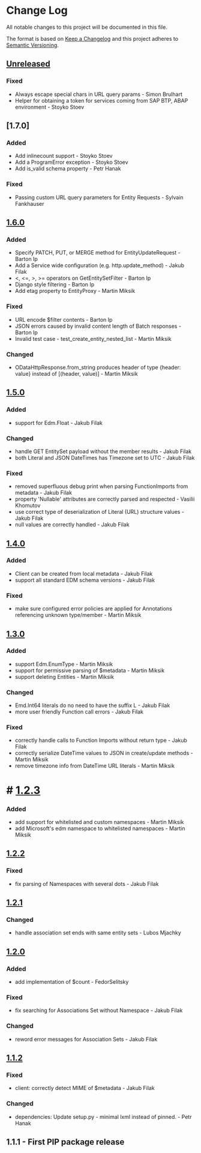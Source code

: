 # Change Log
All notable changes to this project will be documented in this file.

The format is based on [Keep a Changelog](http://keepachangelog.com/)
and this project adheres to [Semantic Versioning](http://semver.org/).

## [Unreleased]

### Fixed
- Always escape special chars in URL query params - Simon Brulhart
- Helper for obtaining a token for services coming from SAP BTP, ABAP environment - Stoyko Stoev

## [1.7.0]

### Added
- Add inlinecount support - Stoyko Stoev
- Add a ProgramError exception - Stoyko Stoev
- Add is_valid schema property - Petr Hanak

### Fixed
- Passing custom URL query parameters for Entity Requests - Sylvain Fankhauser

## [1.6.0]

### Added
- Specify PATCH, PUT, or MERGE method for EntityUpdateRequest - Barton Ip
- Add a Service wide configuration (e.g. http.update\_method) - Jakub Filak
- <, <=, >, >= operators on GetEntitySetFilter - Barton Ip
- Django style filtering - Barton Ip
- Add etag property to EntityProxy - Martin Miksik

### Fixed
- URL encode $filter contents - Barton Ip
- JSON errors caused by invalid content length of Batch responses - Barton Ip
- Invalid test case - test_create_entity_nested_list - Martin Miksik

### Changed
- ODataHttpResponse.from_string produces header of type {header: value} instead of [(header, value)] - Martin Miksik

## [1.5.0]

### Added
- support for Edm.Float - Jakub Filak

### Changed
- handle GET EntitySet payload without the member results - Jakub Filak
- both Literal and JSON DateTimes has Timezone set to UTC - Jakub Filak

### Fixed
- removed superfluous debug print when parsing FunctionImports from metadata - Jakub Filak
- property 'Nullable' attributes are correctly parsed and respected - Vasilii Khomutov
- use correct type of deserialization of Literal (URL) structure values - Jakub Filak
- null values are correctly handled - Jakub Filak

## [1.4.0]

### Added
- Client can be created from local metadata - Jakub Filak
- support all standard EDM schema versions - Jakub Filak

### Fixed
- make sure configured error policies are applied for Annotations referencing
  unknown type/member - Martin Miksik

## [1.3.0]

### Added
- support Edm.EnumType - Martin Miksik
- support for permissive parsing of $metadata - Martin Miksik
- support deleting Entities - Martin Miksik

### Changed
- Emd.Int64 literals do no need to have the suffix L - Jakub Filak
- more user friendly Function call errors - Jakub Filak

### Fixed
- correctly handle calls to Function Imports without return type - Jakub Filak
- correctly serialize DateTime values to JSON in create/update methods - Martin Miksik
- remove timezone info from DateTime URL literals - Martin Miksik

# # [1.2.3]

### Added
- add support for whitelisted and custom namespaces - Martin Miksik
- add Microsoft's edm namespace to whitelisted namespaces - Martin Miksik

## [1.2.2]

### Fixed
- fix parsing of Namespaces with several dots - Jakub Filak

## [1.2.1]

### Changed
- handle association set ends with same entity sets - Lubos Mjachky

## [1.2.0]

### Added
- add implementation of $count - FedorSelitsky

### Fixed
- fix searching for Associations Set without Namespace - Jakub Filak

### Changed
- reword error messages for Association Sets - Jakub Filak

## [1.1.2]

### Fixed
- client: correctly detect MIME of $metadata - Jakub Filak

### Changed
- dependencies: Update setup.py - minimal lxml instead of pinned. - Petr Hanak

## 1.1.1 - First PIP package release

[Unreleased]: https://github.com/SAP/python-pyodata/compare/1.6.0...HEAD
[1.6.0]: https://github.com/SAP/python-pyodata/compare/1.5.0...1.6.0
[1.5.0]: https://github.com/SAP/python-pyodata/compare/1.4.0...1.5.0
[1.4.0]: https://github.com/SAP/python-pyodata/compare/1.3.0...1.4.0
[1.3.0]: https://github.com/SAP/python-pyodata/compare/1.2.3...1.3.0
[1.2.3]: https://github.com/SAP/python-pyodata/compare/1.2.2...1.2.3
[1.2.2]: https://github.com/SAP/python-pyodata/compare/1.2.1...1.2.2
[1.2.1]: https://github.com/SAP/python-pyodata/compare/1.2.0...1.2.1
[1.2.0]: https://github.com/SAP/python-pyodata/compare/1.1.2...1.2.0
[1.1.2]: https://github.com/SAP/python-pyodata/compare/1.1.1...1.1.2
